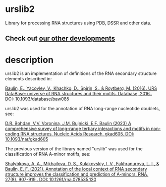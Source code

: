 # urslib2
Library for processing RNA structures using PDB, DSSR and other data.

## Check out [our other developments](https://github.com/febos/wiki)

# description

urslib2 is an implementation of definitions of the RNA secondary structure elements described in:

[Baulin, E., Yacovlev, V., Khachko, D., Spirin, S., & Roytberg, M. (2016). URS DataBase: universe of RNA structures and their motifs. Database, 2016.. DOI: 10.1093/database/baw085](https://doi.org/10.1093/database/baw085)

urslib2 was used for the annotation of RNA long-range nucleotide doublets, see:

[D.R. Bohdan, V.V. Voronina, J.M. Bujnicki, E.F. Baulin (2023) A comprehensive survey of long-range tertiary interactions and motifs in non-coding RNA structures. Nucleic Acids Research. gkad605. DOI: 10.1093/nar/gkad605](https://doi.org/10.1093/nar/gkad605)

The previous version of the library named "urslib" was used for the classification of RNA A-minor motifs, see:

[Shalybkova, A. A., Mikhailova, D. S., Kulakovskiy, I. V., Fakhranurova, L. I., & Baulin, E. F. (2021). Annotation of the local context of RNA secondary structure improves the classification and prediction of A-minors. RNA, 27(8), 907-919.. DOI: 10.1261/rna.078535.120](https://doi.org/10.1261/rna.078535.120)
